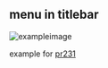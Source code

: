 ## menu in titlebar

![exampleimage](https://user-images.githubusercontent.com/6136865/34625399-d71cbf4a-f258-11e7-83b6-bb6288f915b1.png)

example for [pr231](https://github.com/gotk3/gotk3/pull/231)
